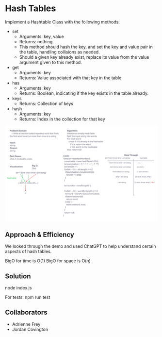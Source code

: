 # Hash Tables

Implement a Hashtable Class with the following methods:

- set
  - Arguments: key, value
  - Returns: nothing
  - This method should hash the key, and set the key and value pair in the table, handling collisions as needed.
  - Should a given key already exist, replace its value from the value argument given to this method.
- get
  - Arguments: key
  - Returns: Value associated with that key in the table
- has
  - Arguments: key
  - Returns: Boolean, indicating if the key exists in the table already.
- keys
  - Returns: Collection of keys
- hash
  - Arguments: key
  - Returns: Index in the collection for that key

![Whiteboard](../assets/challenge31.png)

## Approach & Efficiency

We looked through the demo and used ChatGPT to help understand certain aspects of hash tables.

BigO for time is O(1)
BigO for space is O(n)

## Solution

node index.js

For tests: npm run test

## Collaborators

- Adrienne Frey
- Jordan Covington
